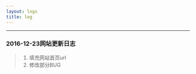 ```yaml
---
layout: logs
title: log
---
```

-------------------
### 2016-12-23网站更新日志
>1. 填充网站首页url
>2. 修改部分BUG


